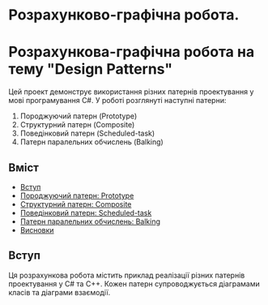 # Розрахунково-графічна робота.

# Розрахункова-графічна робота на тему "Design Patterns"

Цей проект демонструє використання різних патернів проектування у мові програмування C#. У роботі розглянуті наступні патерни:

1. Породжуючий патерн (Prototype)
2. Структурний патерн (Composite)
3. Поведінковий патерн (Scheduled-task)
4. Патерн паралельних обчислень (Balking)

## Вміст

- [Вступ](#вступ)
- [Породжуючий патерн: Prototype](#породжуючий-патерн-prototype)
- [Структурний патерн: Composite](#структурний-патерн-composite)
- [Поведінковий патерн: Scheduled-task](#поведінковий-патерн-scheduled-task)
- [Патерн паралельних обчислень: Balking](#патерн-паралельних-обчислень-balking)
- [Висновки](#висновки)

## Вступ

Ця розрахункова робота містить приклад реалізації різних патернів проектування у C# та С++. Кожен патерн супроводжується діаграмами класів та діаграми взаємодії.
